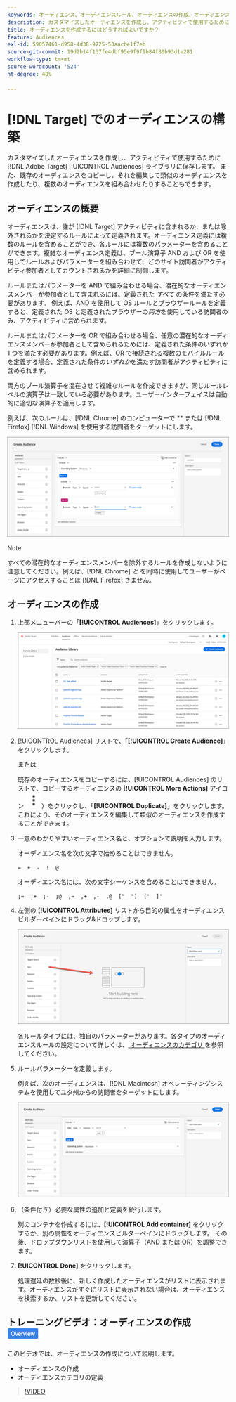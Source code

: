 ```yaml
---
keywords: オーディエンス、オーディエンスルール、オーディエンスの作成、オーディエンスの作成
description: カスタマイズしたオーディエンスを作成し、アクティビティで使用するために  [!DNL Adobe Target] [!UICONTROL Audiences] ライブラリに保存する方法を説明します。
title: オーディエンスを作成するにはどうすればよいですか？
feature: Audiences
exl-id: 59057461-d958-4d38-9725-53aacbe1f7eb
source-git-commit: 19d2b14f137fe4dbf95e9f9f9b84f80b93d1e281
workflow-type: tm+mt
source-wordcount: '524'
ht-degree: 48%

---
```


# [!DNL Target] でのオーディエンスの構築

カスタマイズしたオーディエンスを作成し、アクティビティで使用するために [!DNL Adobe Target] [!UICONTROL Audiences] ライブラリに保存します。 また、既存のオーディエンスをコピーし、それを編集して類似のオーディエンスを作成したり、複数のオーディエンスを組み合わせたりすることもできます。

## オーディエンスの概要

オーディエンスは、誰が [!DNL Target] アクティビティに含まれるか、または除外されるかを決定するルールによって定義されます。オーディエンス定義には複数のルールを含めることができ、各ルールには複数のパラメーターを含めることができます。複雑なオーディエンス定義は、ブール演算子 AND および OR を使用してルールおよびパラメーターを組み合わせて、どのサイト訪問者がアクティビティ参加者としてカウントされるかを詳細に制御します。

ルールまたはパラメーターを AND で組み合わせる場合、潜在的なオーディエンスメンバーが参加者として含まれるには、定義された *すべて* の条件を満たす必要があります。 例えば、AND を使用して OS ルールとブラウザールールを定義すると、定義された OS と定義されたブラウザーの&#x200B;*両方*&#x200B;を使用している訪問者のみ、アクティビティに含められます。

ルールまたはパラメーターを OR で組み合わせる場合、任意の潜在的なオーディエンスメンバーが参加者として含められるためには、定義された条件のいずれか 1 つを満たす必要があります。例えば、OR で接続される複数のモバイルルールを定義する場合、定義された条件の&#x200B;*いずれか*&#x200B;を満たす訪問者がアクティビティに含められます。

両方のブール演算子を混在させて複雑なルールを作成できますが、同じルールレベルの演算子は一致している必要があります。ユーザーインターフェイスは自動的に適切な演算子を適用します。

例えば、次のルールは、[!DNL Chrome] のコンピューターで ** または [!DNL Firefox] [!DNL Windows] を使用する訪問者をターゲットにします。

![オーディエンスを作成](assets/audience_create.png)

>[!NOTE]
>
>すべての潜在的なオーディエンスメンバーを除外するルールを作成しないように注意してください。例えば、[!DNL Chrome] *と* を同時に使用してユーザーがページにアクセスすることは [!DNL Firefox] きません。

## オーディエンスの作成

1. 上部メニューバーの「**[!UICONTROL Audiences]**」をクリックします。

   ![audiences_list 画像 ](assets/audiences_list.png)

1. [!UICONTROL Audiences] リストで、「**[!UICONTROL Create Audience]**」をクリックします。

   または

   既存のオーディエンスをコピーするには、[!UICONTROL Audiences] のリストで、コピーするオーディエンスの **[!UICONTROL More Actions]** アイコン ![ その他のアクション アイコン ](/help/main/assets/icons/MoreSmallListVert.svg)）をクリックし、「**[!UICONTROL Duplicate]**」をクリックします。 これにより、そのオーディエンスを編集して類似のオーディエンスを作成することができます。

1. 一意のわかりやすいオーディエンス名と、オプションで説明を入力します。

   オーディエンス名を次の文字で始めることはできません。

   `=  +  -  !  @`

   オーディエンス名には、次の文字シーケンスを含めることはできません。

   `;=  ;+  ;-  ;@  ,=  ,+  ,-  ,@  ["  "]  ['  ]'`

1. 左側の **[!UICONTROL Attributes]** リストから目的の属性をオーディエンスビルダーペインにドラッグ&amp;ドロップします。

   ![ 属性をドラッグ&amp;ドロップ ](assets/drag-attribute.png)

   各ルールタイプには、独自のパラメーターがあります。各タイプのオーディエンスルールの設定について詳しくは、[ オーディエンスのカテゴリ ](/help/main/c-target/c-audiences/c-target-rules/target-rules.md#concept_E3A77E42F1644503A829B5107B20880D) を参照してください。

1. ルールパラメーターを定義します。

   例えば、次のオーディエンスは、[!DNL Macintosh] オペレーティングシステムを使用してユタ州からの訪問者をターゲットにします。

   ![ ユタ州/Macintosh オーディエンス ](assets/adience-builder.png)

1. （条件付き）必要な属性の追加と定義を続行します。

   別のコンテナを作成するには、**[!UICONTROL Add container]** をクリックするか、別の属性をオーディエンスビルダーペインにドラッグします。 その後、ドロップダウンリストを使用して演算子（AND または OR）を調整できます。

1. **[!UICONTROL Done]** をクリックします。

   処理遅延の数秒後に、新しく作成したオーディエンスがリストに表示されます。オーディエンスがすぐにリストに表示されない場合は、オーディエンスを検索するか、リストを更新してください。

## トレーニングビデオ：オーディエンスの作成 ![ 概要バッジ ](/help/main/assets/overview.png)

このビデオでは、オーディエンスの作成について説明します。

* オーディエンスの作成
* オーディエンスカテゴリの定義

>[!VIDEO](https://video.tv.adobe.com/v/17392)
